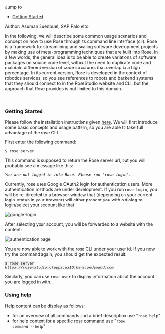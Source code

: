 <style>
.source code {
background: #eee;
}

.output code {
background: white;
font-style: italic;
color: black !important;
}
box {
border: solid black 1pt;
display: block;
padding: 5pt;
}

red {
color: red;
}
</style>

Jump to
* [Getting Started](#getting-started)

Author: Asuman Suenbuel, SAP Palo Alto

In the following, we will describe some common usage scenarios and
concept on how to use Rose through its command line interface
(cli). Rose is a framework for streamlining and scaling software
development projects by making use of meta-programming techniques that
are built into Rose. In a few words, the general idea is to be able to
create variations of software packages on source code level, without
the need to duplicate code and maintain different version of code
structures that overlap to a high percentage. In its current version,
Rose is developed in the context of robotics services, so you see
references to robots and backend systems that they should connect to
in the RoseStudio website and CLI, but the approach that Rose provides
is not limited to this domain.

<a id="getting-started">&nbsp;</a>

### Getting Started

Please follow the installation instructions given
[here](/doc/cli/index.html). We will first introduce some basic
concepts and usage pattern, so you are able to take full advantage of
the rose CLI.

First enter the following command:

```
$ rose server
```

This command is supposed to return the Rose server url, but you will probably see a message like this:

<pre class="source output"><code>You are not logged in into Rose. Please run "rose login".</code></pre>

Currently, rose uses Google OAuth2 login for authentication
users. More authentication methods are under development.  If you run
`rose login`, you will be re-directed to a browser window that
(depending on your current login-status in your browser) will either
present you with a dialog to login/select your account like that

![google-login](/images/doc/google-login.png)

After selecting your account, you will be forwarded to a website with the content:

![authentication page](/images/doc/auth-page.png)

You are now able to work with the rose CLI under your user id. If you now try the command again, you should get the expected result:

<pre class="source"><code>$ rose server
<i>https://rose-studio.cfapps.us10.hana.ondemand.com</i></code></pre>

Similarly, you can use `rose user` to display information about the account you are logged in with.

### Using help

Help content can be display as follows:

* for an overview of all commands and a brief description use "`rose help`"
* for help content for a specific rose command use "<code>rose _command_ --help</code>"
